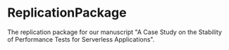 # ReplicationPackage
The replication package for our manuscript "A Case Study on the Stability of Performance Tests for Serverless Applications".
